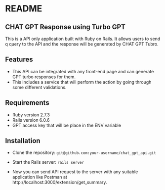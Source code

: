 # README

## CHAT GPT Response using Turbo GPT

This is a API only application built with Ruby on Rails. It allows users to send q query to the API and the response will be generated by CHAT GPT Tubro.

## Features

* This API can be integrated with any front-end page and can generate GPT turbo responses for them.
* This includes a service that will perform the action by going through some different validations.


## Requirements

* Ruby version 2.7.3
* Rails version 6.0.6
* GPT access key that will be place in the ENV variable

## Installation

* Clone the repository:
`git@github.com:your-username/chat_gpt_api.git`


* Start the Rails server:
`rails server`

* Now you can send API request to the server with any suitable application like Postman at http://localhost:3000/extension/get_summary.



